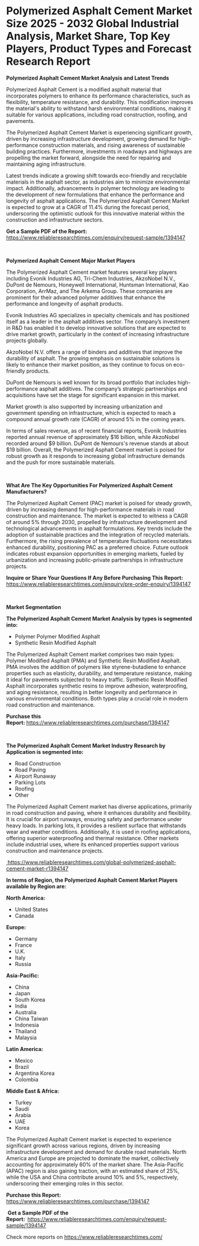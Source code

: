 <p><h1>Polymerized Asphalt Cement Market Size 2025 - 2032 Global Industrial Analysis, Market Share, Top Key Players, Product Types and Forecast Research Report</h1></p><p><strong>Polymerized Asphalt Cement Market Analysis and Latest Trends</strong></p>
<p><p>Polymerized Asphalt Cement is a modified asphalt material that incorporates polymers to enhance its performance characteristics, such as flexibility, temperature resistance, and durability. This modification improves the material's ability to withstand harsh environmental conditions, making it suitable for various applications, including road construction, roofing, and pavements.</p><p>The Polymerized Asphalt Cement Market is experiencing significant growth, driven by increasing infrastructure development, growing demand for high-performance construction materials, and rising awareness of sustainable building practices. Furthermore, investments in roadways and highways are propelling the market forward, alongside the need for repairing and maintaining aging infrastructure.</p><p>Latest trends indicate a growing shift towards eco-friendly and recyclable materials in the asphalt sector, as industries aim to minimize environmental impact. Additionally, advancements in polymer technology are leading to the development of new formulations that enhance the performance and longevity of asphalt applications. The Polymerized Asphalt Cement Market is expected to grow at a CAGR of 11.4% during the forecast period, underscoring the optimistic outlook for this innovative material within the construction and infrastructure sectors.</p></p>
<p><strong>Get a Sample PDF of the Report:&nbsp;</strong> <a href="https://www.reliableresearchtimes.com/enquiry/request-sample/1394147?utm_campaign=2007&utm_medium=2&utm_source=Github&utm_content=ia&utm_term=22032025&utm_id=polymerized-asphalt-cement">https://www.reliableresearchtimes.com/enquiry/request-sample/1394147</a></p>
<p>&nbsp;</p>
<p><strong>Polymerized Asphalt Cement Major Market Players</strong></p>
<p><p>The Polymerized Asphalt Cement market features several key players including Evonik Industries AG, Tri-Chem Industries, AkzoNobel N.V., DuPont de Nemours, Honeywell International, Huntsman International, Kao Corporation, ArrMaz, and The Arkema Group. These companies are prominent for their advanced polymer additives that enhance the performance and longevity of asphalt products.</p><p>Evonik Industries AG specializes in specialty chemicals and has positioned itself as a leader in the asphalt additives sector. The company’s investment in R&D has enabled it to develop innovative solutions that are expected to drive market growth, particularly in the context of increasing infrastructure projects globally.</p><p>AkzoNobel N.V. offers a range of binders and additives that improve the durability of asphalt. The growing emphasis on sustainable solutions is likely to enhance their market position, as they continue to focus on eco-friendly products.</p><p>DuPont de Nemours is well known for its broad portfolio that includes high-performance asphalt additives. The company’s strategic partnerships and acquisitions have set the stage for significant expansion in this market. </p><p>Market growth is also supported by increasing urbanization and government spending on infrastructure, which is expected to reach a compound annual growth rate (CAGR) of around 5% in the coming years.</p><p>In terms of sales revenue, as of recent financial reports, Evonik Industries reported annual revenue of approximately $16 billion, while AkzoNobel recorded around $9 billion. DuPont de Nemours's revenue stands at about $19 billion. Overall, the Polymerized Asphalt Cement market is poised for robust growth as it responds to increasing global infrastructure demands and the push for more sustainable materials.</p></p>
<p>&nbsp;</p>
<p><strong>What Are The Key Opportunities For Polymerized Asphalt Cement Manufacturers?</strong></p>
<p><p>The Polymerized Asphalt Cement (PAC) market is poised for steady growth, driven by increasing demand for high-performance materials in road construction and maintenance. The market is expected to witness a CAGR of around 5% through 2030, propelled by infrastructure development and technological advancements in asphalt formulations. Key trends include the adoption of sustainable practices and the integration of recycled materials. Furthermore, the rising prevalence of temperature fluctuations necessitates enhanced durability, positioning PAC as a preferred choice. Future outlook indicates robust expansion opportunities in emerging markets, fueled by urbanization and increasing public-private partnerships in infrastructure projects.</p></p>
<p><strong>Inquire or Share Your Questions If Any Before Purchasing This Report:</strong> <a href="https://www.reliableresearchtimes.com/enquiry/pre-order-enquiry/1394147?utm_campaign=2007&utm_medium=2&utm_source=Github&utm_content=ia&utm_term=22032025&utm_id=polymerized-asphalt-cement">https://www.reliableresearchtimes.com/enquiry/pre-order-enquiry/1394147</a></p>
<p>&nbsp;</p>
<p><strong>Market Segmentation</strong></p>
<p><strong>The Polymerized Asphalt Cement Market Analysis by types is segmented into:</strong></p>
<p><ul><li>Polymer Polymer Modified Asphalt</li><li>Synthetic Resin Modified Asphalt</li></ul></p>
<p><p>The Polymerized Asphalt Cement market comprises two main types: Polymer Modified Asphalt (PMA) and Synthetic Resin Modified Asphalt. PMA involves the addition of polymers like styrene-butadiene to enhance properties such as elasticity, durability, and temperature resistance, making it ideal for pavements subjected to heavy traffic. Synthetic Resin Modified Asphalt incorporates synthetic resins to improve adhesion, waterproofing, and aging resistance, resulting in better longevity and performance in various environmental conditions. Both types play a crucial role in modern road construction and maintenance.</p></p>
<p><strong>Purchase this Report:&nbsp;</strong><a href="https://www.reliableresearchtimes.com/purchase/1394147?utm_campaign=2007&utm_medium=2&utm_source=Github&utm_content=ia&utm_term=22032025&utm_id=polymerized-asphalt-cement">https://www.reliableresearchtimes.com/purchase/1394147</a></p>
<p>&nbsp;</p>
<p><strong>The Polymerized Asphalt Cement Market Industry Research by Application is segmented into:</strong></p>
<p><ul><li>Road Construction</li><li>Road Paving</li><li>Airport Runaway</li><li>Parking Lots</li><li>Roofing</li><li>Other</li></ul></p>
<p><p>The Polymerized Asphalt Cement market has diverse applications, primarily in road construction and paving, where it enhances durability and flexibility. It is crucial for airport runways, ensuring safety and performance under heavy loads. In parking lots, it provides a resilient surface that withstands wear and weather conditions. Additionally, it is used in roofing applications, offering superior waterproofing and thermal resistance. Other markets include industrial uses, where its enhanced properties support various construction and maintenance projects.</p></p>
<p><a href="https://www.reliableresearchtimes.com/global-polymerized-asphalt-cement-market-r1394147?utm_campaign=2007&utm_medium=2&utm_source=Github&utm_content=ia&utm_term=22032025&utm_id=polymerized-asphalt-cement">&nbsp;https://www.reliableresearchtimes.com/global-polymerized-asphalt-cement-market-r1394147</a></p>
<p><strong>In terms of Region, the Polymerized Asphalt Cement Market Players available by Region are:</strong></p>
<p>
    <p> <strong> North America: </strong>
        <ul>
            <li>United States</li>
            <li>Canada</li>
        </ul>
        </p> 
    <p> <strong> Europe: </strong>
        <ul>
            <li>Germany</li>
            <li>France</li>
            <li>U.K.</li>
            <li>Italy</li>
            <li>Russia</li>
        </ul>
        </p> 
    <p> <strong> Asia-Pacific: </strong>
        <ul>
            <li>China</li>
            <li>Japan</li>
            <li>South Korea</li>
            <li>India</li>
            <li>Australia</li>
            <li>China Taiwan</li>
            <li>Indonesia</li>
            <li>Thailand</li>
            <li>Malaysia</li>
        </ul>
        </p> 
    <p> <strong> Latin America: </strong>
        <ul>
            <li>Mexico</li>
            <li>Brazil</li>
            <li>Argentina Korea</li>
            <li>Colombia</li>
        </ul>
        </p> 
    <p> <strong> Middle East & Africa: </strong>
        <ul>
            <li>Turkey</li>
            <li>Saudi</li>
            <li>Arabia</li>
            <li>UAE</li>
            <li>Korea</li>
        </ul>
    </p>
    </p>
<p><p>The Polymerized Asphalt Cement market is expected to experience significant growth across various regions, driven by increasing infrastructure development and demand for durable road materials. North America and Europe are projected to dominate the market, collectively accounting for approximately 60% of the market share. The Asia-Pacific (APAC) region is also gaining traction, with an estimated share of 25%, while the USA and China contribute around 10% and 5%, respectively, underscoring their emerging roles in this sector.</p></p>
<p><strong>Purchase this Report: </strong><a href="https://www.reliableresearchtimes.com/purchase/1394147?utm_campaign=2007&utm_medium=2&utm_source=Github&utm_content=ia&utm_term=22032025&utm_id=polymerized-asphalt-cement">https://www.reliableresearchtimes.com/purchase/1394147</a></p>
<p>&nbsp;<strong>Get a Sample PDF of the Report:&nbsp;&nbsp;</strong><a href="https://www.reliableresearchtimes.com/enquiry/request-sample/1394147?utm_campaign=2007&utm_medium=2&utm_source=Github&utm_content=ia&utm_term=22032025&utm_id=polymerized-asphalt-cement">https://www.reliableresearchtimes.com/enquiry/request-sample/1394147</a></p>
<p><strong></strong></p>
<p>Check more reports on <a href="https://www.reliableresearchtimes.com/?utm_campaign=2007&utm_medium=2&utm_source=Github&utm_content=ia&utm_term=22032025&utm_id=polymerized-asphalt-cement">https://www.reliableresearchtimes.com/</a></p>
